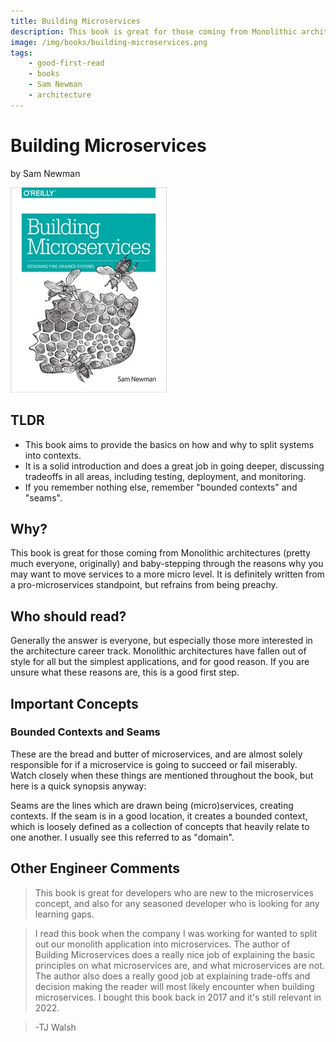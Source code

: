 ```yaml
---
title: Building Microservices
description: This book is great for those coming from Monolithic architectures (pretty much everyone, originally) and baby-stepping through the reasons why you may want to move services to a more micro level. It is definitely written from a pro-microservices standpoint, but refrains from being preachy.
image: /img/books/building-microservices.png
tags:
    - good-first-read
    - books
    - Sam Newman
    - architecture
---
```


# Building Microservices

by Sam Newman

![Building Microservices](/img/books/building-microservices.png)

## TLDR

-   This book aims to provide the basics on how and why to split systems into contexts.
-   It is a solid introduction and does a great job in going deeper, discussing tradeoffs in all areas, including testing, deployment, and monitoring.
-   If you remember nothing else, remember "bounded contexts" and "seams".

## Why?

This book is great for those coming from Monolithic architectures (pretty much everyone, originally) and baby-stepping through the reasons why you may want to move services to a more micro level. It is definitely written from a pro-microservices standpoint, but refrains from being preachy.

## Who should read?

Generally the answer is everyone, but especially those more interested in the architecture career track. Monolithic architectures have fallen out of style for all but the simplest applications, and for good reason. If you are unsure what these reasons are, this is a good first step.

## Important Concepts

### Bounded Contexts and Seams

These are the bread and butter of microservices, and are almost solely responsible for if a microservice is going to succeed or fail miserably. Watch closely when these things are mentioned throughout the book, but here is a quick synopsis anyway:

Seams are the lines which are drawn being (micro)services, creating contexts. If the seam is in a good location, it creates a bounded context, which is loosely defined as a collection of concepts that heavily relate to one another. I usually see this referred to as "domain".

## Other Engineer Comments

> This book is great for developers who are new to the microservices concept, and also for any seasoned developer who is looking for any learning gaps.

> I read this book when the company I was working for wanted to split out our monolith application into microservices. The author of Building Microservices does a really nice job of explaining the basic principles on what microservices are, and what microservices are not. The author also does a really good job at explaining trade-offs and decision making the reader will most likely encounter when building microservices. I bought this book back in 2017 and it's still relevant in 2022.

> -TJ Walsh
